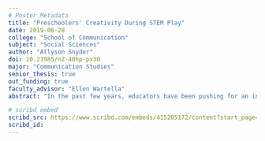 ```yaml
---
# Poster Metadata
title: "Preschoolers' Creativity During STEM Play"
date: 2019-06-28
college: "School of Communication"
subject: "Social Sciences"
author: "Allyson Snyder"
doi: 10.21985/n2-40hp-px30
major: "Communication Studies"
senior_thesis: true
out_funding: true
faculty_advisor: "Ellen Wartella"
abstract: "In the past few years, educators have been pushing for an integration of the arts into science, technology, engineering, and math (STEM) learning in order to promote innovation and creativity in these fields. The present study explores the relation between creativity and STEM learning among young children in digital and non-digital contexts, and how creativity affects STEM engagement. Parent-child dyads (n = 31) consisting of one parent and one child aged four-and-a-half- to five-years old participated in a repeated measures experiment during which they played with magnetic tiles (an activity that is similar to blocks) and then with a coding application on a tablet. This study analyzes secondary data by measuring creativity during the non-digital play, child task performance on the coding application, and parent report of children’s STEM engagement to better understand the relation between these variables.  Results show that there may be a connection between creativity and STEM learning, but this relation is still unclear. This study will contribute to the development of STEM curriculum and its incorporation of creative activities in the preschool years.  "

# scribd embed
scribd_src: https://www.scribd.com/embeds/415205172/content?start_page=1&view_mode=scroll&show_recommendations=false&access_key=key-gw98uxfirC2vVrulq1hM
scribd_id:
---
```

